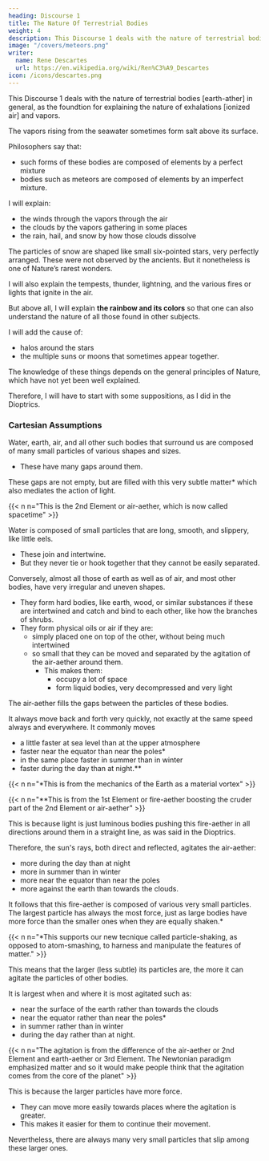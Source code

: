 ```yaml
---
heading: Discourse 1
title: The Nature Of Terrestrial Bodies
weight: 4
description: This Discourse 1 deals with the nature of terrestrial bodies [earth-ather] in general
image: "/covers/meteors.png"
writer:
  name: Rene Descartes
  url: https://en.wikipedia.org/wiki/Ren%C3%A9_Descartes
icon: /icons/descartes.png
---
```


<!-- We naturally have more admiration for things above us than for those at the same height or below. 

The clouds scarcely exceed the summits of some mountains, and we often see some lower than the tops of our church spires, nevertheless, because we must look up to the sky to see them, we imagine them to be so elevated that even poets and painters compose the throne of God from them and depict Him using His own hands to open and close the doors of the winds, to pour dew on the flowers, and to hurl lightning at the rocks. 

This leads me to hope that if I explain their nature here in such a way that one no longer has occasion to admire anything seen in them or that descends from them, it will be easily believed that it is possible in the same way to find the causes of everything most admirable on Earth. -->

This Discourse 1 deals with the nature of terrestrial bodies [earth-ather] in general, as the foundtion for explaining the nature of exhalations [ionized air] and vapors.

The vapors rising from the seawater sometimes form salt above its surface.

Philosophers say that:
- such forms of these bodies are composed of elements by a perfect mixture
- bodies such as meteors are composed of elements by an imperfect mixture. 

I will explain:
- the winds through the vapors through the air
- the clouds by the vapors gathering in some places
- the rain, hail, and snow by how those clouds dissolve 

The particles of snow are shaped like small six-pointed stars, very perfectly arranged. These were not observed by the ancients. But it nonetheless is one of Nature’s rarest wonders.

I will also explain the tempests, thunder, lightning, and the various fires or lights that ignite in the air. 

But above all, I will explain **the rainbow and its colors** so that one can also understand the nature of all those found in other subjects.

I will add the cause of:
- halos around the stars
- the multiple suns or moons that sometimes appear together.

The knowledge of these things depends on the general principles of Nature, which have not yet been well explained.

Therefore, I will have to start with some suppositions, as I did in the Dioptrics.

<!-- But I will strive to make them so simple and easy that you may not have difficulty believing them, even though I have not demonstrated them. -->


### Cartesian Assumptions

Water, earth, air, and all other such bodies that surround us are composed of many small particles of various shapes and sizes.
- These have many gaps around them. 

These gaps are not empty, but are filled with this very subtle matter* which also mediates the action of light.

{{< n n="This is the 2nd Element or air-aether, which is now called spacetime" >}}

<!-- , through the mediation of which I have said above that the  is communicated.  -->

<!-- Then, in particular, I suppose that the small parts that -->

Water is composed of small particles that are long, smooth, and slippery, like little eels.
- These join and intertwine.
- But they never tie or hook together that they cannot be easily separated. 


Conversely, almost all those of earth as well as of air, and most other bodies, have very irregular and uneven shapes.
- They form hard bodies, like earth, wood, or similar substances if these are intertwined and catch and bind to each other, like how the branches of shrubs.
- They form physical oils or air if they are:
  - simply placed one on top of the other, without being much intertwined
  - so small that they can be moved and separated by the agitation of the air-aether around them.
    - This makes them:
      - occupy a lot of space
      - form liquid bodies, very decompressed and very light

<!--  rarefied They cannot be even slightly intertwined without catching and binding to one another, just as the various branches of shrubs do.  -->

<!-- that grow together in a hedge do.  subtle matter-->

The air-aether fills the gaps between the particles of these bodies.

It always move back and forth very quickly, not exactly at the same speed always and everywhere. It commonly moves
- a little faster at sea level than at the upper atmosphere
- faster near the equator than near the poles*
- in the same place faster in summer than in winter
- faster during the day than at night.**

{{< n n="*This is from the mechanics of the Earth as a material vortex" >}}

{{< n n="**This is from the 1st Element or fire-aether boosting the cruder part of the 2nd Element or air-aether" >}}



This is because light is just luminous bodies pushing this fire-aether in all directions around them in a straight line, as was said in the Dioptrics.

Therefore, the sun's rays, both direct and reflected, agitates the air-aether:
- more during the day than at night
- more in summer than in winter
- more near the equator than near the poles
- more against the earth than towards the clouds. 

It follows that this fire-aether is composed of various very small particles. The largest particle has always the most force, just as large bodies have more force than the smaller ones when they are equally shaken.*

{{< n n="*This supports our new tecnique called particle-shaking, as opposed to atom-smashing, to harness and manipulate the features of matter." >}}





This means that the larger (less subtle) its particles are, the more it can agitate the particles of other bodies. 

It is largest when and where it is most agitated such as:
- near the surface of the earth rather than towards the clouds
- near the equator rather than near the poles*
- in summer rather than in winter
- during the day rather than at night. 

{{< n n="The agitation is from the difference of the air-aether or 2nd Element and earth-aether or 3rd Element. The Newtonian paradigm emphasized matter and so it would make people think that the agitation comes from the core of the planet" >}}


This is because the larger particles have more force. 
- They can move more easily towards places where the agitation is greater. 
- This makes it easier for them to continue their movement. 

Nevertheless, there are always many very small particles that slip among these larger ones. 
